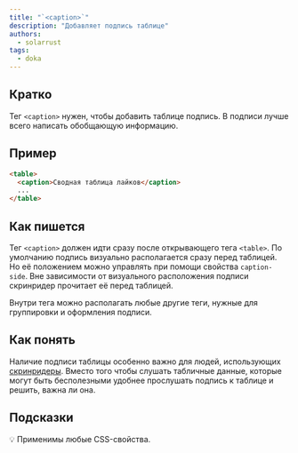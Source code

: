 ```yaml
---
title: "`<caption>`"
description: "Добавляет подпись таблице"
authors:
  - solarrust
tags:
  - doka
---
```


## Кратко

Тег `<caption>` нужен, чтобы добавить таблице подпись. В подписи лучше всего написать обобщающую информацию.

## Пример

```html
<table>
  <caption>Сводная таблица лайков</caption>
  ...
</table>
```

## Как пишется

Тег `<caption>` должен идти сразу после открывающего тега `<table>`. По умолчанию подпись визуально располагается сразу перед таблицей. Но её положением можно управлять при помощи свойства `caption-side`. Вне зависимости от визуального расположения подписи скринридер прочитает её перед таблицей.

Внутри тега можно располагать любые другие теги, нужные для группировки и оформления подписи.

## Как понять

Наличие подписи таблицы особенно важно для людей, использующих [скринридеры](/html/screenreaders). Вместо того чтобы слушать табличные данные, которые могут быть бесполезными удобнее прослушать подпись к таблице и решить, важна ли она.

## Подсказки

💡 Применимы любые CSS-свойства.
